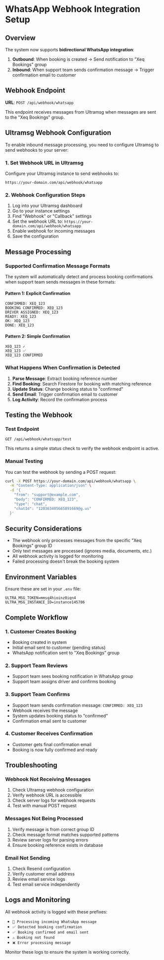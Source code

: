 # WhatsApp Webhook Integration Setup

## Overview

The system now supports **bidirectional WhatsApp integration**:

1. **Outbound**: When booking is created → Send notification to "Xeq Bookings" group
2. **Inbound**: When support team sends confirmation message → Trigger confirmation email to customer

## Webhook Endpoint

**URL**: `POST /api/webhook/whatsapp`

This endpoint receives messages from Ultramsg when messages are sent to the "Xeq Bookings" group.

## Ultramsg Webhook Configuration

To enable inbound message processing, you need to configure Ultramsg to send webhooks to your server:

### 1. Set Webhook URL in Ultramsg

Configure your Ultramsg instance to send webhooks to:
```
https://your-domain.com/api/webhook/whatsapp
```

### 2. Webhook Configuration Steps

1. Log into your Ultramsg dashboard
2. Go to your instance settings
3. Find "Webhook" or "Callback" settings
4. Set the webhook URL to: `https://your-domain.com/api/webhook/whatsapp`
5. Enable webhook for incoming messages
6. Save the configuration

## Message Processing

### Supported Confirmation Message Formats

The system will automatically detect and process booking confirmations when support team sends messages in these formats:

#### Pattern 1: Explicit Confirmation
```
CONFIRMED: XEQ_123
BOOKING CONFIRMED: XEQ_123
DRIVER ASSIGNED: XEQ_123
READY: XEQ_123
OK: XEQ_123
DONE: XEQ_123
```

#### Pattern 2: Simple Confirmation
```
XEQ_123 ✓
XEQ_123 ✅
XEQ_123 CONFIRMED
```

### What Happens When Confirmation is Detected

1. **Parse Message**: Extract booking reference number
2. **Find Booking**: Search Firestore for booking with matching reference
3. **Update Status**: Change booking status to "confirmed"
4. **Send Email**: Trigger confirmation email to customer
5. **Log Activity**: Record the confirmation process

## Testing the Webhook

### Test Endpoint
```
GET /api/webhook/whatsapp/test
```

This returns a simple status check to verify the webhook endpoint is active.

### Manual Testing

You can test the webhook by sending a POST request:

```bash
curl -X POST https://your-domain.com/api/webhook/whatsapp \
  -H "Content-Type: application/json" \
  -d '{
    "from": "support@example.com",
    "body": "CONFIRMED: XEQ_123",
    "type": "chat",
    "chatId": "120363405665891669@g.us"
  }'
```

## Security Considerations

- The webhook only processes messages from the specific "Xeq Bookings" group ID
- Only text messages are processed (ignores media, documents, etc.)
- All webhook activity is logged for monitoring
- Failed processing doesn't break the booking system

## Environment Variables

Ensure these are set in your `.env` file:

```env
ULTRA_MSG_TOKEN=mmsq4hioinz0iqn4
ULTRA_MSG_INSTANCE_ID=instance145786
```

## Complete Workflow

### 1. Customer Creates Booking
- Booking created in system
- Initial email sent to customer (pending status)
- WhatsApp notification sent to "Xeq Bookings" group

### 2. Support Team Reviews
- Support team sees booking notification in WhatsApp group
- Support team assigns driver and confirms booking

### 3. Support Team Confirms
- Support team sends confirmation message: `CONFIRMED: XEQ_123`
- Webhook receives the message
- System updates booking status to "confirmed"
- Confirmation email sent to customer

### 4. Customer Receives Confirmation
- Customer gets final confirmation email
- Booking is now fully confirmed and ready

## Troubleshooting

### Webhook Not Receiving Messages
1. Check Ultramsg webhook configuration
2. Verify webhook URL is accessible
3. Check server logs for webhook requests
4. Test with manual POST request

### Messages Not Being Processed
1. Verify message is from correct group ID
2. Check message format matches supported patterns
3. Review server logs for parsing errors
4. Ensure booking reference exists in database

### Email Not Sending
1. Check Resend configuration
2. Verify customer email address
3. Review email service logs
4. Test email service independently

## Logs and Monitoring

All webhook activity is logged with these prefixes:
- `📱 Processing incoming WhatsApp message`
- `✅ Detected booking confirmation`
- `✅ Booking confirmed and email sent`
- `⚠️ Booking not found`
- `❌ Error processing message`

Monitor these logs to ensure the system is working correctly.
